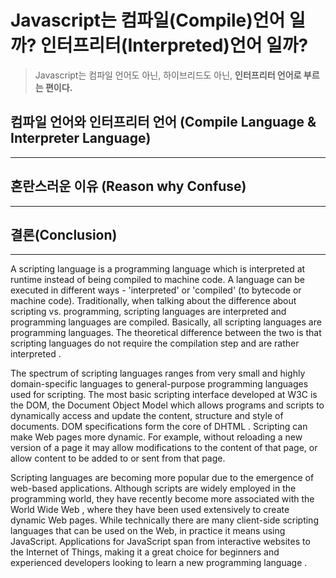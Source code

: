 # Javascript는 컴파일(Compile)언어 일까? 인터프리터(Interpreted)언어 일까?

>Javascript는 컴파일 언어도 아닌, 하이브리드도 아닌, **인터프리터 언어로 부르는 편이다.**


## 컴파일 언어와 인터프리터 언어 (Compile Language & Interpreter Language)
***



## 혼란스러운 이유 (Reason why Confuse)
***


## 결론(Conclusion)
***

A scripting language is a programming language which is interpreted at runtime instead of being compiled to machine code. A language can be executed in different ways - 'interpreted' or 'compiled' (to bytecode or machine code). Traditionally, when talking about the difference about scripting vs. programming, scripting languages are interpreted and programming languages are compiled. Basically, all scripting languages are programming languages. The theoretical difference between the two is that scripting languages do not require the compilation step and are rather interpreted .

The spectrum of scripting languages ranges from very small and highly domain-specific languages to general-purpose programming languages used for scripting. The most basic scripting interface developed at W3C is the DOM, the Document Object Model which allows programs and scripts to dynamically access and update the content, structure and style of documents. DOM specifications form the core of DHTML . Scripting can make Web pages more dynamic. For example, without reloading a new version of a page it may allow modifications to the content of that page, or allow content to be added to or sent from that page.

Scripting languages are becoming more popular due to the emergence of web-based applications. Although scripts are widely employed in the programming world, they have recently become more associated with the World Wide Web , where they have been used extensively to create dynamic Web pages. While technically there are many client-side scripting languages that can be used on the Web, in practice it means using JavaScript. Applications for JavaScript span from interactive websites to the Internet of Things, making it a great choice for beginners and experienced developers looking to learn a new programming language .